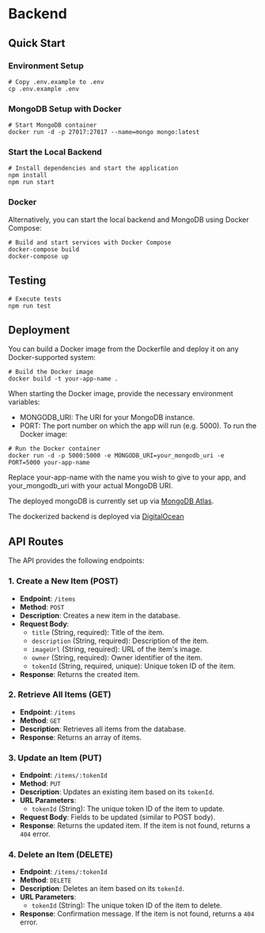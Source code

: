 # Backend

## Quick Start

### Environment Setup
```
# Copy .env.example to .env
cp .env.example .env
```

### MongoDB Setup with Docker
```
# Start MongoDB container
docker run -d -p 27017:27017 --name=mongo mongo:latest
```

###  Start the Local Backend
```
# Install dependencies and start the application
npm install
npm run start
```

### Docker

Alternatively, you can start the local backend and MongoDB using Docker Compose:

```
# Build and start services with Docker Compose
docker-compose build
docker-compose up
```

## Testing

```
# Execute tests
npm run test
```

## Deployment

You can build a Docker image from the Dockerfile and deploy it on any Docker-supported system:

```
# Build the Docker image
docker build -t your-app-name .
```

When starting the Docker image, provide the necessary environment variables:

- MONGODB_URI: The URI for your MongoDB instance.
- PORT: The port number on which the app will run (e.g. 5000).
To run the Docker image:

```
# Run the Docker container
docker run -d -p 5000:5000 -e MONGODB_URI=your_mongodb_uri -e PORT=5000 your-app-name
```

Replace your-app-name with the name you wish to give to your app, and your_mongodb_uri with your actual MongoDB URI.

The deployed mongoDB is currently set up via [MongoDB Atlas](https://www.mongodb.com/cloud/atlas).

The dockerized backend is deployed via [DigitalOcean](https://cloud.digitalocean.com)

## API Routes

The API provides the following endpoints:

### 1. Create a New Item (POST)

- **Endpoint**: `/items`
- **Method**: `POST`
- **Description**: Creates a new item in the database.
- **Request Body**:
  - `title` (String, required): Title of the item.
  - `description` (String, required): Description of the item.
  - `imageUrl` (String, required): URL of the item's image.
  - `owner` (String, required): Owner identifier of the item.
  - `tokenId` (String, required, unique): Unique token ID of the item.
- **Response**: Returns the created item.

### 2. Retrieve All Items (GET)

- **Endpoint**: `/items`
- **Method**: `GET`
- **Description**: Retrieves all items from the database.
- **Response**: Returns an array of items.

### 3. Update an Item (PUT)

- **Endpoint**: `/items/:tokenId`
- **Method**: `PUT`
- **Description**: Updates an existing item based on its `tokenId`.
- **URL Parameters**:
  - `tokenId` (String): The unique token ID of the item to update.
- **Request Body**: Fields to be updated (similar to POST body).
- **Response**: Returns the updated item. If the item is not found, returns a `404` error.

### 4. Delete an Item (DELETE)

- **Endpoint**: `/items/:tokenId`
- **Method**: `DELETE`
- **Description**: Deletes an item based on its `tokenId`.
- **URL Parameters**:
  - `tokenId` (String): The unique token ID of the item to delete.
- **Response**: Confirmation message. If the item is not found, returns a `404` error.
